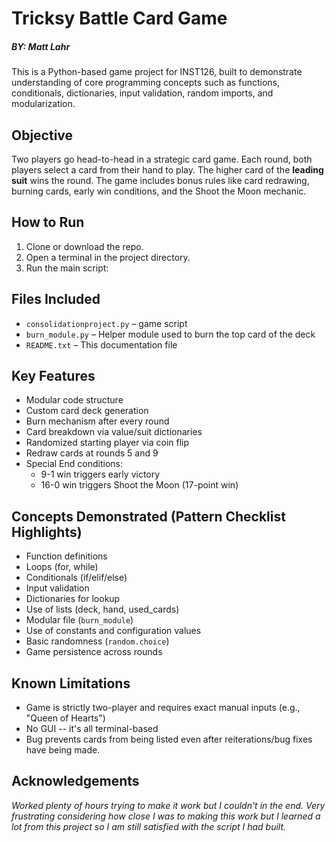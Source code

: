 # Tricksy Battle Card Game
##### BY: Matt Lahr

This is a Python-based game project for INST126, built to demonstrate understanding of core programming concepts such as functions, conditionals, dictionaries, input validation, random imports, and modularization.

## Objective

Two players go head-to-head in a strategic card game. Each round, both players select a card from their hand to play. The higher card of the **leading suit** wins the round. The game includes bonus rules like card redrawing, burning cards, early win conditions, and the Shoot the Moon mechanic.

## How to Run

1. Clone or download the repo.
2. Open a terminal in the project directory.
3. Run the main script:

## Files Included

- `consolidationproject.py` – game script
- `burn_module.py` – Helper module used to burn the top card of the deck
- `README.txt` – This documentation file

## Key Features

- Modular code structure
- Custom card deck generation
- Burn mechanism after every round
- Card breakdown via value/suit dictionaries
- Randomized starting player via coin flip
- Redraw cards at rounds 5 and 9
- Special End conditions:
  - 9-1 win triggers early victory
  - 16-0 win triggers Shoot the Moon (17-point win)

## Concepts Demonstrated (Pattern Checklist Highlights)

- Function definitions  
- Loops (for, while)  
- Conditionals (if/elif/else)  
- Input validation  
- Dictionaries for lookup  
- Use of lists (deck, hand, used_cards)  
- Modular file (`burn_module`)  
- Use of constants and configuration values  
- Basic randomness (`random.choice`)  
- Game persistence across rounds

## Known Limitations

- Game is strictly two-player and requires exact manual inputs (e.g., "Queen of Hearts")
- No GUI -- it's all terminal-based
- Bug prevents cards from being listed even after reiterations/bug fixes have being made.
  
## Acknowledgements
_Worked plenty of hours trying to make it work but I couldn't in the end. Very frustrating considering how close I was to making this work but I learned a lot from this project so I am still satisfied with the script I had built._
